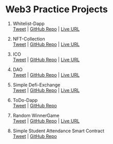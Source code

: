 # Web3 Practice Projects

1. Whitelist-Dapp \
[Tweet](https://twitter.com/PratikBhangire/status/1493929001643315200) |
[GitHub Repo](https://github.com/pratikbhangire123/whitelist-dapp) |
[Live URL](whitelist-dapp-lilac-psi.vercel.app) 

2. NFT-Collection \
[Tweet](https://twitter.com/PratikBhangire/status/1496060943327174657) |
[GitHub Repo](https://github.com/pratikbhangire123/NFT-Collection) |
[Live URL](nft-collection-nine-weld.vercel.app) 

3. ICO \
[Tweet](https://twitter.com/PratikBhangire/status/1496149372085891074) |
[GitHub Repo](https://github.com/pratikbhangire123/ICO) |
[Live URL](ico-tau.vercel.app) 

4. DAO \
[Tweet](https://twitter.com/PratikBhangire/status/1496801979380944902) |
[GitHub Repo](https://github.com/pratikbhangire123/DAO) |
[Live URL](dao-xi.vercel.app) 

5. Simple Defi-Exchange \
[Tweet](https://twitter.com/PratikBhangire/status/1498250449358848002) |
[GitHub Repo](https://github.com/pratikbhangire123/Defi-Exchange) |
[Live URL](defi-exchange-one.vercel.app) 

6. ToDo-Dapp \
[Tweet](https://twitter.com/PratikBhangire/status/1502599597595967495) |
[GitHub Repo](https://github.com/pratikbhangire123/ToDoDapp)

7. Random WinnerGame \
[Tweet](https://twitter.com/PratikBhangire/status/1506270246969409539) |
[GitHub Repo](https://github.com/pratikbhangire123/RandomWinnerGame) |
[Live URL](random-winner-game-theta.vercel.app) 

8. Simple Student Attendance Smart Contract \
[Tweet](https://twitter.com/PratikBhangire/status/1511626093807435776) |
[GitHub Repo](https://github.com/pratikbhangire123/StudentAttendanceSystem)
